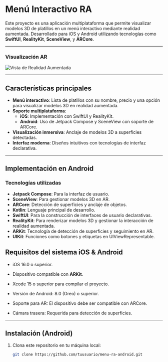 # Menú Interactivo RA 

Este proyecto es una aplicación multiplataforma que permite visualizar modelos 3D de platillos en un menú interactivo mediante realidad aumentada. 
Desarrollado para iOS y Android utilizando tecnologías como **SwiftUI**, **RealityKit**, **SceneView**, y **ARCore**.

---

### Visualización AR
![Vista de Realidad Aumentada](images/Prueba1.gif)

---

## Características principales

- **Menú interactivo**: Lista de platillos con su nombre, precio y una opción para visualizar modelos 3D en realidad aumentada.
- **Soporte multiplataforma**: 
  - **iOS**: Implementación con SwiftUI y RealityKit.
  - **Android**: Uso de Jetpack Compose y SceneView con soporte de ARCore.
- **Visualización inmersiva**: Anclaje de modelos 3D a superficies detectadas.
- **Interfaz moderna**: Diseños intuitivos con tecnologías de interfaz declarativa.

---

## Implementación en Android

### Tecnologías utilizadas

- **Jetpack Compose**: Para la interfaz de usuario.
- **SceneView**: Para gestionar modelos 3D en AR.
- **ARCore**: Detección de superficies y anclaje de objetos.
- **Kotlin**: Lenguaje principal de desarrollo.
- **SwiftUI**: Para la construcción de interfaces de usuario declarativas.
- **RealityKit**: Para renderizar modelos 3D y gestionar la interacción de realidad aumentada.
- **ARKit**: Tecnología de detección de superficies y seguimiento en AR.
- **UIKit**: Funciones como botones y etiquetas en UIViewRepresentable.

## Requisitos del sistema iOS & Android

- iOS 16.0 o superior.
- Dispositivo compatible con **ARKit**.
- Xcode 15 o superior para compilar el proyecto.
  
- Versión de Android: 8.0 (Oreo) o superior.
- Soporte para AR: El dispositivo debe ser compatible con ARCore.
- Cámara trasera: Requerida para detección de superficies.


---

## Instalación (Android)

1. Clona este repositorio en tu máquina local:
   ```bash
   git clone https://github.com/tuusuario/menu-ra-android.git
